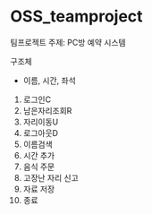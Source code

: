 # OSS_teamproject

팀프로젝트 주제: PC방 예약 시스템
 
구조체 
- 이름, 시간, 좌석 

1. 로그인C
2. 남은자리조회R
3. 자리이동U
4. 로그아웃D
5. 이름검색
6. 시간 추가
7. 음식 주문
8. 고장난 자리 신고
9. 자료 저장
0. 종료
